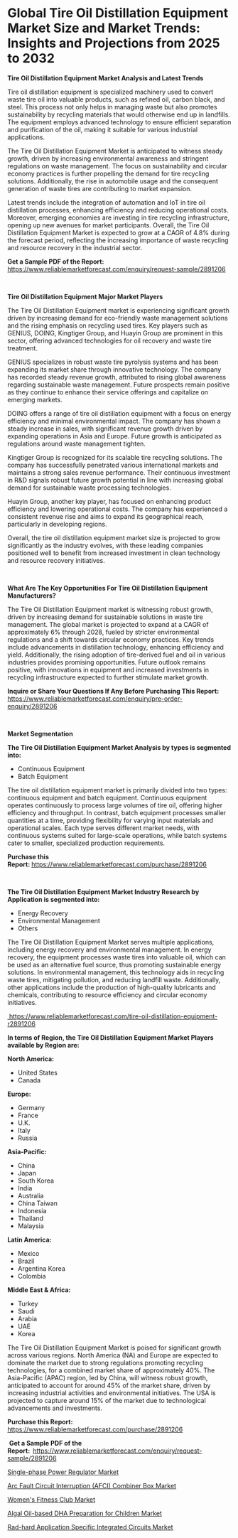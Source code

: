 <p><h1>Global Tire Oil Distillation Equipment Market Size and Market Trends: Insights and Projections from 2025 to 2032</h1></p><p><strong>Tire Oil Distillation Equipment Market Analysis and Latest Trends</strong></p>
<p><p>Tire oil distillation equipment is specialized machinery used to convert waste tire oil into valuable products, such as refined oil, carbon black, and steel. This process not only helps in managing waste but also promotes sustainability by recycling materials that would otherwise end up in landfills. The equipment employs advanced technology to ensure efficient separation and purification of the oil, making it suitable for various industrial applications.</p><p>The Tire Oil Distillation Equipment Market is anticipated to witness steady growth, driven by increasing environmental awareness and stringent regulations on waste management. The focus on sustainability and circular economy practices is further propelling the demand for tire recycling solutions. Additionally, the rise in automobile usage and the consequent generation of waste tires are contributing to market expansion. </p><p>Latest trends include the integration of automation and IoT in tire oil distillation processes, enhancing efficiency and reducing operational costs. Moreover, emerging economies are investing in tire recycling infrastructure, opening up new avenues for market participants. Overall, the Tire Oil Distillation Equipment Market is expected to grow at a CAGR of 4.8% during the forecast period, reflecting the increasing importance of waste recycling and resource recovery in the industrial sector.</p></p>
<p><strong>Get a Sample PDF of the Report:&nbsp;</strong> <a href="https://www.reliablemarketforecast.com/enquiry/request-sample/2891206?utm_campaign=1167&utm_medium=2&utm_source=Github&utm_content=ia&utm_term=14032025&utm_id=tire-oil-distillation-equipment">https://www.reliablemarketforecast.com/enquiry/request-sample/2891206</a></p>
<p>&nbsp;</p>
<p><strong>Tire Oil Distillation Equipment Major Market Players</strong></p>
<p><p>The Tire Oil Distillation Equipment market is experiencing significant growth driven by increasing demand for eco-friendly waste management solutions and the rising emphasis on recycling used tires. Key players such as GENIUS, DOING, Kingtiger Group, and Huayin Group are prominent in this sector, offering advanced technologies for oil recovery and waste tire treatment.</p><p>GENIUS specializes in robust waste tire pyrolysis systems and has been expanding its market share through innovative technology. The company has recorded steady revenue growth, attributed to rising global awareness regarding sustainable waste management. Future prospects remain positive as they continue to enhance their service offerings and capitalize on emerging markets.</p><p>DOING offers a range of tire oil distillation equipment with a focus on energy efficiency and minimal environmental impact. The company has shown a steady increase in sales, with significant revenue growth driven by expanding operations in Asia and Europe. Future growth is anticipated as regulations around waste management tighten.</p><p>Kingtiger Group is recognized for its scalable tire recycling solutions. The company has successfully penetrated various international markets and maintains a strong sales revenue performance. Their continuous investment in R&D signals robust future growth potential in line with increasing global demand for sustainable waste processing technologies.</p><p>Huayin Group, another key player, has focused on enhancing product efficiency and lowering operational costs. The company has experienced a consistent revenue rise and aims to expand its geographical reach, particularly in developing regions.</p><p>Overall, the tire oil distillation equipment market size is projected to grow significantly as the industry evolves, with these leading companies positioned well to benefit from increased investment in clean technology and resource recovery initiatives.</p></p>
<p>&nbsp;</p>
<p><strong>What Are The Key Opportunities For Tire Oil Distillation Equipment Manufacturers?</strong></p>
<p><p>The Tire Oil Distillation Equipment market is witnessing robust growth, driven by increasing demand for sustainable solutions in waste tire management. The global market is projected to expand at a CAGR of approximately 6% through 2028, fueled by stricter environmental regulations and a shift towards circular economy practices. Key trends include advancements in distillation technology, enhancing efficiency and yield. Additionally, the rising adoption of tire-derived fuel and oil in various industries provides promising opportunities. Future outlook remains positive, with innovations in equipment and increased investments in recycling infrastructure expected to further stimulate market growth.</p></p>
<p><strong>Inquire or Share Your Questions If Any Before Purchasing This Report:</strong> <a href="https://www.reliablemarketforecast.com/enquiry/pre-order-enquiry/2891206?utm_campaign=1167&utm_medium=2&utm_source=Github&utm_content=ia&utm_term=14032025&utm_id=tire-oil-distillation-equipment">https://www.reliablemarketforecast.com/enquiry/pre-order-enquiry/2891206</a></p>
<p>&nbsp;</p>
<p><strong>Market Segmentation</strong></p>
<p><strong>The Tire Oil Distillation Equipment Market Analysis by types is segmented into:</strong></p>
<p><ul><li>Continuous Equipment</li><li>Batch Equipment</li></ul></p>
<p><p>The tire oil distillation equipment market is primarily divided into two types: continuous equipment and batch equipment. Continuous equipment operates continuously to process large volumes of tire oil, offering higher efficiency and throughput. In contrast, batch equipment processes smaller quantities at a time, providing flexibility for varying input materials and operational scales. Each type serves different market needs, with continuous systems suited for large-scale operations, while batch systems cater to smaller, specialized production requirements.</p></p>
<p><strong>Purchase this Report:&nbsp;</strong><a href="https://www.reliablemarketforecast.com/purchase/2891206?utm_campaign=1167&utm_medium=2&utm_source=Github&utm_content=ia&utm_term=14032025&utm_id=tire-oil-distillation-equipment">https://www.reliablemarketforecast.com/purchase/2891206</a></p>
<p>&nbsp;</p>
<p><strong>The Tire Oil Distillation Equipment Market Industry Research by Application is segmented into:</strong></p>
<p><ul><li>Energy Recovery</li><li>Environmental Management</li><li>Others</li></ul></p>
<p><p>The Tire Oil Distillation Equipment Market serves multiple applications, including energy recovery and environmental management. In energy recovery, the equipment processes waste tires into valuable oil, which can be used as an alternative fuel source, thus promoting sustainable energy solutions. In environmental management, this technology aids in recycling waste tires, mitigating pollution, and reducing landfill waste. Additionally, other applications include the production of high-quality lubricants and chemicals, contributing to resource efficiency and circular economy initiatives.</p></p>
<p><a href="https://www.reliablemarketforecast.com/tire-oil-distillation-equipment-r2891206?utm_campaign=1167&utm_medium=2&utm_source=Github&utm_content=ia&utm_term=14032025&utm_id=tire-oil-distillation-equipment">&nbsp;https://www.reliablemarketforecast.com/tire-oil-distillation-equipment-r2891206</a></p>
<p><strong>In terms of Region, the Tire Oil Distillation Equipment Market Players available by Region are:</strong></p>
<p>
    <p> <strong> North America: </strong>
        <ul>
            <li>United States</li>
            <li>Canada</li>
        </ul>
        </p> 
    <p> <strong> Europe: </strong>
        <ul>
            <li>Germany</li>
            <li>France</li>
            <li>U.K.</li>
            <li>Italy</li>
            <li>Russia</li>
        </ul>
        </p> 
    <p> <strong> Asia-Pacific: </strong>
        <ul>
            <li>China</li>
            <li>Japan</li>
            <li>South Korea</li>
            <li>India</li>
            <li>Australia</li>
            <li>China Taiwan</li>
            <li>Indonesia</li>
            <li>Thailand</li>
            <li>Malaysia</li>
        </ul>
        </p> 
    <p> <strong> Latin America: </strong>
        <ul>
            <li>Mexico</li>
            <li>Brazil</li>
            <li>Argentina Korea</li>
            <li>Colombia</li>
        </ul>
        </p> 
    <p> <strong> Middle East & Africa: </strong>
        <ul>
            <li>Turkey</li>
            <li>Saudi</li>
            <li>Arabia</li>
            <li>UAE</li>
            <li>Korea</li>
        </ul>
    </p>
    </p>
<p><p>The Tire Oil Distillation Equipment Market is poised for significant growth across various regions. North America (NA) and Europe are expected to dominate the market due to strong regulations promoting recycling technologies, for a combined market share of approximately 40%. The Asia-Pacific (APAC) region, led by China, will witness robust growth, anticipated to account for around 45% of the market share, driven by increasing industrial activities and environmental initiatives. The USA is projected to capture around 15% of the market due to technological advancements and investments.</p></p>
<p><strong>Purchase this Report: </strong><a href="https://www.reliablemarketforecast.com/purchase/2891206?utm_campaign=1167&utm_medium=2&utm_source=Github&utm_content=ia&utm_term=14032025&utm_id=tire-oil-distillation-equipment">https://www.reliablemarketforecast.com/purchase/2891206</a></p>
<p>&nbsp;<strong>Get a Sample PDF of the Report:&nbsp;&nbsp;</strong><a href="https://www.reliablemarketforecast.com/enquiry/request-sample/2891206?utm_campaign=1167&utm_medium=2&utm_source=Github&utm_content=ia&utm_term=14032025&utm_id=tire-oil-distillation-equipment">https://www.reliablemarketforecast.com/enquiry/request-sample/2891206</a></p>
<p><strong></strong></p>
<p><p><a href="https://github.com/thatejanet4y/Market-Research-Report-List-1/blob/main/single-phase-power-regulator-market.md?utm_campaign=1167&utm_medium=2&utm_source=Github&utm_content=ia&utm_term=14032025&utm_id=tire-oil-distillation-equipment">Single-phase Power Regulator Market</a></p><p><a href="https://github.com/langolaskark/Market-Research-Report-List-1/blob/main/arc-fault-circuit-interruption-afci-combiner-box-market.md?utm_campaign=1167&utm_medium=2&utm_source=Github&utm_content=ia&utm_term=14032025&utm_id=tire-oil-distillation-equipment">Arc Fault Circuit Interruption (AFCI) Combiner Box Market</a></p><p><a href="https://github.com/mukaithaisia/Market-Research-Report-List-1/blob/main/womens-fitness-club-market.md?utm_campaign=1167&utm_medium=2&utm_source=Github&utm_content=ia&utm_term=14032025&utm_id=tire-oil-distillation-equipment">Women's Fitness Club Market</a></p><p><a href="https://github.com/guneycigdem35/Market-Research-Report-List-5/blob/main/algal-oil-based-dha-preparation-for-children-market.md?utm_campaign=1167&utm_medium=2&utm_source=Github&utm_content=ia&utm_term=14032025&utm_id=tire-oil-distillation-equipment">Algal Oil-based DHA Preparation for Children Market</a></p><p><a href="https://github.com/hiwanatalak/Market-Research-Report-List-1/blob/main/rad-hard-application-specific-integrated-circuits-market.md?utm_campaign=1167&utm_medium=2&utm_source=Github&utm_content=ia&utm_term=14032025&utm_id=tire-oil-distillation-equipment">Rad-hard Application Specific Integrated Circuits Market</a></p></p>